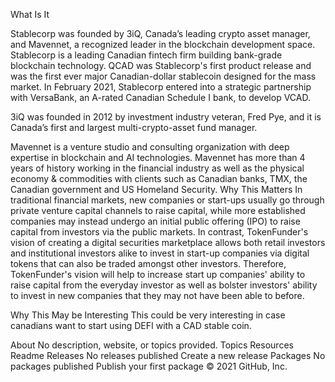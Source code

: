 What Is It

Stablecorp was founded by 3iQ, Canada’s leading crypto asset manager, and Mavennet, a recognized leader in the blockchain development space. Stablecorp is a leading Canadian fintech firm building bank-grade blockchain technology. QCAD was Stablecorp's first product release and was the first ever major Canadian-dollar stablecoin designed for the mass market. In February 2021, Stablecorp entered into a strategic partnership with VersaBank, an A-rated Canadian Schedule I bank, to develop VCAD.

3iQ was founded in 2012 by investment industry veteran, Fred Pye, and it is Canada’s first and largest multi-crypto-asset fund manager.

Mavennet is a venture studio and consulting organization with deep expertise in blockchain and AI technologies. Mavennet has more than 4 years of history working in the financial industry as well as the physical economy & commodities with clients such as Canadian banks, TMX, the Canadian government and US Homeland Security. Why This Matters In traditional financial markets, new companies or start-ups usually go through private venture capital channels to raise capital, while more established companies may instead undergo an initial public offering (IPO) to raise capital from investors via the public markets. In contrast, TokenFunder's vision of creating a digital securities marketplace allows both retail investors and institutional investors alike to invest in start-up companies via digital tokens that can also be traded amongst other investors. Therefore, TokenFunder's vision will help to increase start up companies' ability to raise capital from the everyday investor as well as bolster investors' ability to invest in new companies that they may not have been able to before.

Why This May be Interesting This could be very interesting in case canadians want to start using DEFI with a CAD stable coin.

About
No description, website, or topics provided.
Topics
Resources
 Readme
Releases
No releases published
Create a new release
Packages
No packages published
Publish your first package
© 2021 GitHub, Inc.

